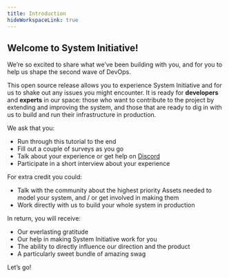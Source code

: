 ```yaml
---
title: Introduction
hideWorkspaceLink: true
---
```


## Welcome to System Initiative!

We’re so excited to share what we’ve been building with you, and for you to help us shape the second wave of DevOps.

This open source release allows you to experience System Initiative and for us to shake out any issues you might encounter. It is ready for **developers** and **experts** in our space: those who want to contribute to the project by extending and improving the system, and those that are ready to dig in with us to build and run their infrastructure in production.  

We ask that you:

* Run through this tutorial to the end
* Fill out a couple of surveys as you go
* Talk about your experience or get help on [Discord](https://discord.com/invite/r7UUwjs3)
* Participate in a short interview about your experience

For extra credit you could: 
* Talk with the community about the highest priority Assets needed to model your system, and / or get involved in making them
* Work directly with us to build your whole system in production

In return, you will receive:

  * Our everlasting gratitude
  * Our help in making System Initiative work for you 
  * The ability to directly influence our direction and the product
  * A particularly sweet bundle of amazing swag

 Let’s go!
